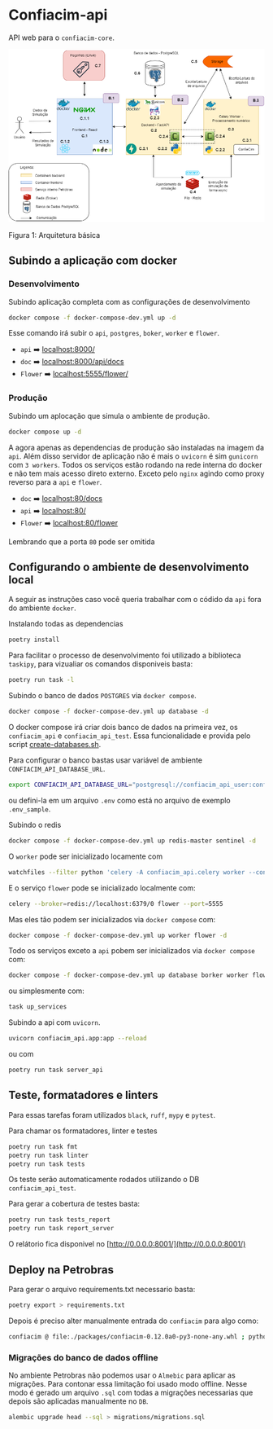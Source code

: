 # Confiacim-api

API web para o `confiacim-core`.

![arquitetura](./docs/img/confiacim_web.drawio.png)

Figura 1: Arquitetura básica

## Subindo a aplicação com docker

### Desenvolvimento

Subindo aplicação completa com as configurações de desenvolvimento

```bash
docker compose -f docker-compose-dev.yml up -d
```

Esse comando irá subir o `api`, `postgres`, `boker`, `worker` e `flower`.

 - `api` ➡️ [localhost:8000/](http://localhost:8000/api/)
 - `doc` ➡️ [localhost:8000/api/docs](http://localhost:8000/api/docs)
 - `Flower` ➡️ [localhost:5555/flower/](http://localhost:5555/flower/)

### Produção

Subindo um aplocação que simula o ambiente de produção.

```bash
docker compose up -d
```

A agora apenas as dependencias de produção são instaladas na imagem da `api`. Além disso servidor de aplicação não é mais o `uvicorn` é sim `gunicorn` com `3 workers`. Todos os serviços estão rodando na rede interna do docker e não tem mais acesso direto externo. Exceto pelo `nginx` agindo como proxy reverso para a `api` e `flower`.

- `doc` ➡️ [localhost:80/docs](http://localhost:80/api/docs)
- `api` ➡️ [localhost:80/](http://localhost:80/api/)
- `Flower` ➡️ [localhost:80/flower](http://localhost:80/flower/)

Lembrando que a porta `80` pode ser omitida

## Configurando o ambiente de desenvolvimento local

A seguir as instruções caso você queria trabalhar com o códido da `api` fora do ambiente `docker`.

Instalando todas as dependencias

```bash
poetry install
```

Para facilitar o processo de desenvolvimento foi utilizado a biblioteca `taskipy`, para vizualiar os comandos disponiveis basta:

```bash
poetry run task -l
```

Subindo o banco de dados `POSTGRES` via `docker compose`.

```bash
docker compose -f docker-compose-dev.yml up database -d
```

O docker compose irá criar dois banco de dados na primeira vez, os `confiacim_api` e `confiacim_api_test`. Essa funcionalidade e provida pelo script [create-databases.sh](./postgres/create-databases.sh).

Para configurar o banco bastas usar variável de ambiente `CONFIACIM_API_DATABASE_URL`.

```bash
export CONFIACIM_API_DATABASE_URL="postgresql://confiacim_api_user:confiacim_api_password@localhost:5432/confiacim_api"
```

ou defini-la em um arquivo `.env` como está no arquivo de exemplo `.env_sample`.

Subindo o redis

```bash
docker compose -f docker-compose-dev.yml up redis-master sentinel -d
```

O `worker` pode ser inicializado locamente com

```bash
watchfiles --filter python 'celery -A confiacim_api.celery worker --concurrency=2  -l INFO'
```

E o serviço `flower` pode se inicializado localmente com:

```bash
celery --broker=redis://localhost:6379/0 flower --port=5555
```

Mas eles tão podem ser inicializados via `docker compose` com:

```bash
docker compose -f docker-compose-dev.yml up worker flower -d
```

Todo os serviços exceto a `api` pobem ser inicializados via `docker compose` com:

```bash
docker compose -f docker-compose-dev.yml up database borker worker flower
```

ou simplesmente com:

```bash
task up_services
```

Subindo a api com `uvicorn`.

```bash
uvicorn confiacim_api.app:app --reload
```

ou com

```bash
poetry run task server_api
```

## Teste, formatadores e linters

Para essas tarefas foram utilizados `black`, `ruff`, `mypy` e `pytest`.

Para chamar os formatadores, linter e testes

```bash
poetry run task fmt
poetry run task linter
poetry run task tests
```

Os teste serão automaticamente rodados utilizando o DB `confiacim_api_test`.

Para gerar a cobertura de testes basta:

```bash
poetry run task tests_report
poetry run task report_server
```

O relátorio fica disponivel no [http://0.0.0.0:8001/](http://0.0.0.0:8001/)


## Deploy na Petrobras

Para gerar o arquivo requirements.txt necessario basta:

```bash
poetry export > requirements.txt
```

Depois é preciso alter manualmente entrada do `confiacim` para algo como:

```bash
confiacim @ file:./packages/confiacim-0.12.0a0-py3-none-any.whl ; python_version >= "3.11" and python_version < "3.12" \
```

### Migrações do banco de dados offline

No ambiente Petrobras não podemos usar o `Almebic` para aplicar as migrações. Para contonar essa limitação foi usado modo offline. Nesse modo é gerado um arquivo `.sql` com todas a migrações necessarias que depois são aplicadas manualmente no `DB`.

```bash
alembic upgrade head --sql > migrations/migrations.sql
```
